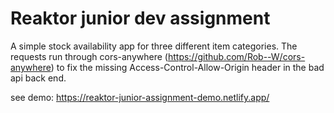 # Reaktor junior dev assignment

A simple stock availability app for three different item categories. The requests run through cors-anywhere (https://github.com/Rob--W/cors-anywhere) to fix the missing Access-Control-Allow-Origin header in the bad api back end.

see demo: https://reaktor-junior-assignment-demo.netlify.app/

